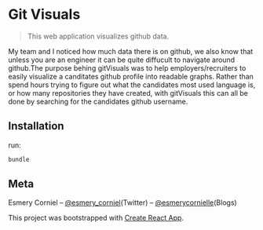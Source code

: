 # Git Visuals
> This web application visualizes github data.


My team and I noticed how much data there is on github, we also know that unless you are an engineer it can be quite diffucult to navigate around github.The purpose behing gitVisuals was to help employers/recruiters to easily visualize a canditates github profile into readable graphs. Rather than spend hours trying to figure out what the candidates most used language is, or how many repositories they have created, with gitVisuals this can all be done by searching for the candidates github username.


## Installation

run:

```sh
bundle
```

## Meta

Esmery Corniel – [@esmery_corniel](https://twitter.com/esmery_corniel)(Twitter) – [@esmerycornielle](https://medium.com/@esmerycornielle)(Blogs)

This project was bootstrapped with [Create React App](https://github.com/facebookincubator/create-react-app).





